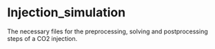 # Injection_simulation
The necessary files for the preprocessing, solving and postprocessing steps of a CO2 injection.
